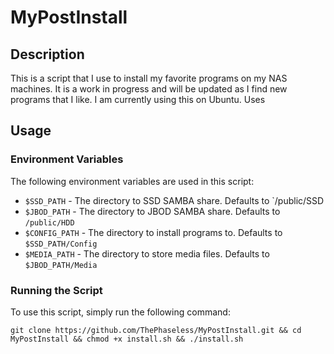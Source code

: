 # MyPostInstall
## Description
This is a script that I use to install my favorite programs on my NAS machines. It is a work in progress and will be updated as I find new programs that I like. I am currently using this on Ubuntu. Uses

## Usage
### Environment Variables
The following environment variables are used in this script:
- `$SSD_PATH` - The directory to SSD SAMBA share. Defaults to `/public/SSD
- `$JBOD_PATH` - The directory to JBOD SAMBA share. Defaults to `/public/HDD`
- `$CONFIG_PATH` - The directory to install programs to. Defaults to `$SSD_PATH/Config`
- `$MEDIA_PATH` - The directory to store media files. Defaults to `$JBOD_PATH/Media`


### Running the Script
To use this script, simply run the following command:
```
git clone https://github.com/ThePhaseless/MyPostInstall.git && cd MyPostInstall && chmod +x install.sh && ./install.sh
```